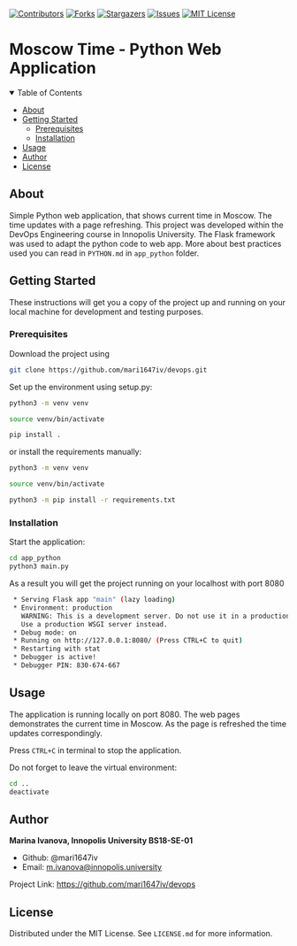 [![Contributors][contributors-shield]][contributors-url]
[![Forks][forks-shield]][forks-url]
[![Stargazers][stars-shield]][stars-url]
[![Issues][issues-shield]][issues-url]
[![MIT License][license-shield]][license-url]

# Moscow Time - Python Web Application

<!-- TABLE OF CONTENTS -->
<details open="open">
  <summary>Table of Contents</summary>
  <ul>
    <li><a href="#about">About</a></li>
    <li>
      <a href="#getting_started">Getting Started</a>
      <ul>
        <li><a href="#prerequisites">Prerequisites</a></li>
        <li><a href="#installation">Installation</a></li>
      </ul>
    </li>
    <li><a href="#usage">Usage</a></li>
    <li><a href="#author">Author</a></li>
    <li><a href="#license">License</a></li>
  </ul>
</details>

## About <a name = "about"></a>

Simple Python web application, that shows current time in Moscow. The time updates with a page refreshing. This project was developed within the DevOps Engineering course in Innopolis University. The Flask framework was used to adapt the python code to web app. More about best practices used you can read in `PYTHON.md` in `app_python` folder.

## Getting Started <a name = "getting_started"></a>

These instructions will get you a copy of the project up and running on your local machine for development and testing purposes. <!--See [deployment](#deployment) for notes on how to deploy the project on a live system.-->

### Prerequisites <a name = "prerequisites"></a>

Download the project using

```bash
git clone https://github.com/mari1647iv/devops.git
```

Set up the environment using setup.py:

```bash
python3 -m venv venv

source venv/bin/activate

pip install .
```

or install the requirements manually:

```bash
python3 -m venv venv

source venv/bin/activate

python3 -m pip install -r requirements.txt 
```

### Installation <a name = "installation"></a>

Start the application:

```bash
cd app_python
python3 main.py 
```

As a result you will get the project running on your localhost with port 8080
```bash 
 * Serving Flask app "main" (lazy loading)
 * Environment: production
   WARNING: This is a development server. Do not use it in a production deployment.
   Use a production WSGI server instead.
 * Debug mode: on
 * Running on http://127.0.0.1:8080/ (Press CTRL+C to quit)
 * Restarting with stat
 * Debugger is active!
 * Debugger PIN: 830-674-667
```

## Usage <a name = "usage"></a>

The application is running locally on port 8080. The web pages demonstrates the current time in Moscow. As the page is refreshed the time updates correspondingly.

Press `CTRL+C` in terminal to stop the application.

Do not forget to leave the virtual environment:

```bash
cd ..
deactivate
```

## Author <a name = "author"></a>

**Marina Ivanova, Innopolis University BS18-SE-01**

+ Github: @mari1647iv
+ Email: m.ivanova@innopolis.university

Project Link: https://github.com/mari1647iv/devops

## License <a name = "license"></a>

Distributed under the MIT License. See `LICENSE.md` for more information.

<!-- MARKDOWN LINKS & IMAGES -->
<!-- https://www.markdownguide.org/basic-syntax/#reference-style-links -->
[contributors-shield]: https://img.shields.io/github/contributors/mari1647iv/devops.svg?style=for-the-badge
[contributors-url]: https://github.com/mari1647iv/devops/graphs/contributors
[forks-shield]: https://img.shields.io/github/forks/mari1647iv/devops.svg?style=for-the-badge
[forks-url]: https://github.com/mari1647iv/devops/network/members
[stars-shield]: https://img.shields.io/github/stars/mari1647iv/devops.svg?style=for-the-badge
[stars-url]: https://github.com/mari1647iv/devops/stargazers
[issues-shield]: https://img.shields.io/github/issues/mari1647iv/devops.svg?style=for-the-badge
[issues-url]: https://github.com/mari1647iv/devops/issues
[license-shield]: https://img.shields.io/github/license/mari1647iv/devops.svg?style=for-the-badge
[license-url]: https://github.com/mari1647iv/devops/blob/main/LICENSE.md